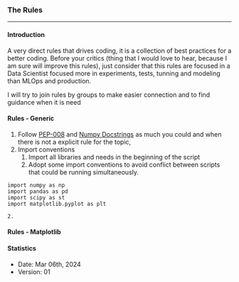 ### The Rules
-----

#### Introduction
A very direct rules that drives coding, it is a collection of best practices for a better coding.
Before your critics (thing that I would love to hear, because I am sure will improve this rules), just consider that this rules are focused in a Data Scientist focused more in experiments, tests, tunning and modeling than MLOps and production.

I will try to join rules by groups to make easier connection and to find guidance when it is need

#### Rules - Generic
1. Follow [PEP-008](https://peps.python.org/pep-0008/) and [Numpy Docstrings](https://numpydoc.readthedocs.io/en/latest/format.html) as much you could and when there is not a explicit rule for the topic,
2. Import conventions
	1. Import all libraries and needs in the beginning of the script
	2. Adopt some import conventions to avoid conflict between scripts that could be running simultaneously.
```
import numpy as np
import pandas as pd
import scipy as st
import matplotlib.pyplot as plt
```
	2. 

#### Rules - Matplotlib



#### Statistics
* Date: Mar 06th, 2024
* Version: 01





